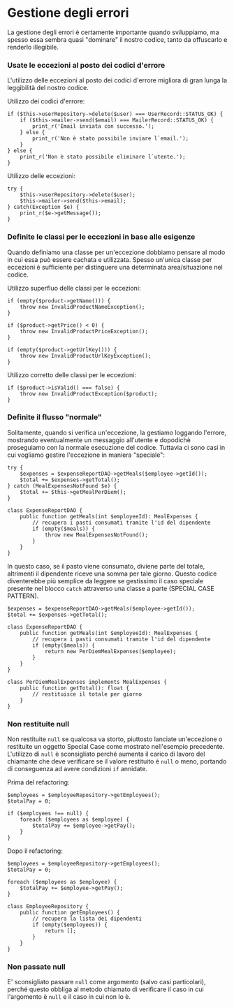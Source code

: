 # Gestione degli errori

La gestione degli errori è certamente importante quando sviluppiamo, ma spesso essa sembra quasi "dominare" il nostro codice, tanto da offuscarlo e renderlo illegibile.

### Usate le eccezioni al posto dei codici d'errore

L'utilizzo delle eccezioni al posto dei codici d'errore migliora di gran lunga la leggibilità del nostro codice.

Utilizzo dei codici d'errore:

```text
if ($this->userRepository->delete($user) === UserRecord::STATUS_OK) {
    if ($this->mailer->send($email) === MailerRecord::STATUS_OK) {
        print_r('Email inviata con successo.');
    } else {
        print_r('Non è stato possibile inviare l`email.');
    }
} else {
    print_r('Non è stato possibile eliminare l`utente.');
}
```

Utilizzo delle eccezioni:

```text
try {
    $this->userRepository->delete($user);
    $this->mailer->send($this->email);
} catch(Exception $e) {
    print_r($e->getMessage());
}
```

### Definite le classi per le eccezioni in base alle esigenze

Quando definiamo una classe per un'eccezione dobbiamo pensare al modo in cui essa può essere cachata e utilizzata. Spesso un'unica classe per eccezioni è sufficiente per distinguere una determinata area/situazione nel codice.

Utilizzo superfluo delle classi per le eccezioni:

```text
if (empty($product->getName())) {
    throw new InvalidProductNameException();
}

if ($product->getPrice() < 0) {
    throw new InvalidProductPriceException();
}

if (empty($product->getUrlKey())) {
    throw new InvalidProductUrlKeyException();
}
```

Utilizzo corretto delle classi per le eccezioni:

```text
if ($product->isValid() === false) {
    throw new InvalidProductException($product);
}
```

### Definite il flusso "normale"

Solitamente, quando si verifica un'eccezione, la gestiamo loggando l'errore, mostrando eventualmente un messaggio all'utente e dopodichè proseguiamo con la normale esecuzione del codice. Tuttavia ci sono casi in cui vogliamo gestire l'eccezione in maniera "speciale":

```text
try {
    $expenses = $expenseReportDAO->getMeals($employee->getId());
    $total += $expenses->getTotal();
} catch (MealExpensesNotFound $e) {
    $total += $this->getMealPerDiem();
}

class ExpenseReportDAO {
    public function getMeals(int $employeeId): MealExpenses {
        // recupera i pasti consumati tramite l'id del dipendente
        if (empty($meals)) {
            throw new MealExpensesNotFound();
        }
    }
}
```

In questo caso, se il pasto viene consumato, diviene parte del totale, altrimenti il dipendente riceve una somma per tale giorno. Questo codice diventerebbe più semplice da leggere se gestissimo il caso speciale presente nel blocco `catch` attraverso una classe a parte \(SPECIAL CASE PATTERN\).

```text
$expenses = $expenseReportDAO->getMeals($employee->getId());
$total += $expenses->getTotal();

class ExpenseReportDAO {
    public function getMeals(int $employeeId): MealExpenses {
        // recupera i pasti consumati tramite l'id del dipendente
        if (empty($meals)) {
            return new PerDiemMealExpenses($employee);
        }
    }
}

class PerDiemMealExpenses implements MealExpenses {
    public function getTotal(): float {
        // restituisce il totale per giorno
    }
}
```

### Non restituite null

Non restituite `null` se qualcosa va storto, piuttosto lanciate un'eccezione o restituite un oggetto Special Case come mostrato nell'esempio precedente. L'utilizzo di `null` è sconsigliato perché aumenta il carico di lavoro del chiamante che deve verificare se il valore restituito è `null` o meno, portando di conseguenza ad avere condizioni `if` annidate.

Prima del refactoring:

```text
$employees = $employeeRepository->getEmployees();
$totalPay = 0;

if ($employees !== null) {
    foreach ($employees as $employee) {
        $totalPay += $employee->getPay();
    }
}
```

Dopo il refactoring:

```text
$employees = $employeeRepository->getEmployees();
$totalPay = 0;

foreach ($employees as $employee) {
    $totalPay += $employee->getPay();
}

class EmployeeRepository {
    public function getEmployees() {
        // recupera la lista dei dipendenti
        if (empty($employees)) {
            return [];
        }
    }
}
```

### Non passate null

E' sconsigliato passare `null` come argomento \(salvo casi particolari\), perché questo obbliga al metodo chiamato di verificare il caso in cui l'argomento è `null` e il caso in cui non lo è.

